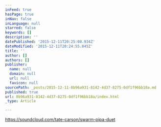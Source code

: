 ```yaml
---
inFeed: true
hasPage: true
inNav: false
inLanguage: null
starred: false
keywords: []
description: ''
datePublished: '2015-12-11T20:25:08.934Z'
dateModified: '2015-12-11T20:24:55.845Z'
title: ''
author: []
authors: []
publisher:
  name: null
  domain: null
  url: null
  favicon: null
sourcePath: _posts/2015-12-11-8b96a931-8142-4d37-8275-0df1f96bb18a.md
published: true
url: 8b96a931-8142-4d37-8275-0df1f96bb18a/index.html
_type: Article

---
```

https://soundcloud.com/tate-carson/swarm-pipa-duet